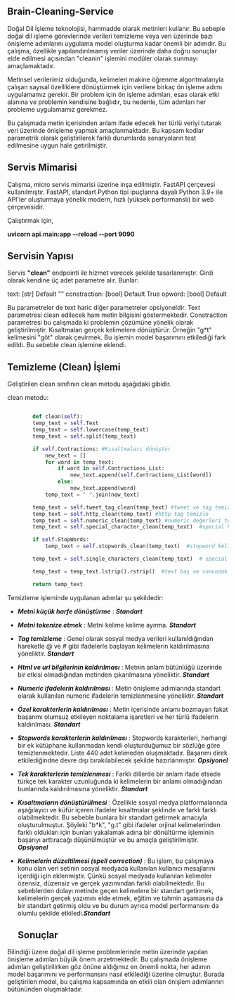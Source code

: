 
## Brain-Cleaning-Service
Doğal Dil İşleme teknolojisi, hammadde olarak metinleri kullanır. Bu sebeple doğal dil işleme görevlerinde verileri temizleme veya veri üzerinde bazı önişleme adımlarını uygulama model oluşturma kadar önemli bir adımdır. Bu çalışma, özellikle yapılandırılmamış veriler üzerinde daha doğru sonuçlar elde edilmesi açısından "cleanin" işlemini modüler olarak sunmayı amaçlamaktadır.

Metinsel verilerimiz olduğunda, kelimeleri makine öğrenme algoritmalarıyla çalışan sayısal özelliklere dönüştürmek için verilere birkaç ön işleme adımı uygulamamız gerekir. Bir problem için ön işleme adımları, esas olarak etki alanına ve problemin kendisine bağlıdır, bu nedenle, tüm adımları her probleme uygulamamız gerekmez. 

Bu çalışmada metin içerisinden anlam ifade edecek her türlü veriyi tutarak veri üzerinde önişleme yapmak amaçlanmaktadır. Bu kapsam kodlar parametrik olarak geliştirilerek farklı durumlarda senaryoların test edilmesine uygun hale getirilmiştir.

## Servis Mimarisi
Çalışma, micro servis mimarisi üzerine inşa edilmiştir. FastAPI çerçevesi kullanılmıştır. FastAPI, standart Python tipi ipuçlarına dayalı Python 3.9+ ile API'ler oluşturmaya yönelik modern, hızlı (yüksek performanslı) bir web çerçevesidir.

Çalıştırmak için,

**uvicorn api.main:app --reload --port 9090**

## Servisin Yapısı
Servis **"clean"** endpointi ile hizmet verecek şekilde tasarlanmıştır. Girdi olarak kendine üç adet parametre alır. Bunlar:

text: [str] Default ""
constraction: [bool] Default True
opword: [bool] Default 

Bu parametreler de text haric diğer parametreler opsiyoneldir. Text parametresi clean edilecek ham metin bilgisini göstermektedir. Constraction parametresi bu çalışmada ki problemin çözümüne yönelik olarak geliştirilmiştir. Kısaltmaları gerçek kelimelere dönüştürür. Örneğin "g*t" kelimesini "göt" olarak çevirmek. Bu işlemin model başarımını etkilediği fark edildi. Bu sebeble clean işlemine eklendi.

## Temizleme (Clean) İşlemi

Geliştirilen clean sınıfının clean metodu aşağıdaki gibidir.

clean metodu:

```python

        def clean(self):
        temp_text = self.Text
        temp_text = self.lowercase(temp_text)
        temp_text = self.split(temp_text)

        if self.Contractions: #Kısaltmaları dönüştür
            new_text = []
            for word in temp_text:
                if word in self.Contractions_List:
                    new_text.append(self.Contractions_List[word])
                else:
                    new_text.append(word)
            temp_text = " ".join(new_text)

        temp_text = self.tweet_tag_clean(temp_text) #tweet ve tag temizle
        temp_text = self.http_clean(temp_text) #http tag temizle
        temp_text = self.numeric_clean(temp_text) #numeric değerleri temizle
        temp_text = self.special_character_clean(temp_text)  #special karakterleri temizle

        if self.StopWords:
            temp_text = self.stopwords_clean(temp_text)  #stopword kelimeleri temizle

        temp_text = self.single_characters_clean(temp_text)  # special karakterleri ve emojileri temizle

        temp_text = temp_text.lstrip().rstrip()  #text baş ve sonundaki boşlukları at

        return temp_text

```


Temizleme işleminde uygulanan adımlar şu şekildedir:

- ***Metni küçük harfe dönüştürme*** : ***Standart***
- ***Metni tokenize etmek*** : Metni kelime kelime ayırma. ***Standart***
- ***Tag temizleme*** : Genel olarak sosyal medya verileri kullanıldığından hareketle @ ve # gibi ifadelerle başlayan kelimelerin kaldırılmasına yöneliktir. ***Standart***
- ***Html ve url bilgilerinin kaldırılması*** : Metnin anlam bütünlüğü üzerinde bir etkisi olmadığından metinden çıkarılmasına yöneliktir. ***Standart***
- ***Numeric ifadelerin kaldırılması*** : Metin önişleme adımlarında standart olarak kullanılan numeric ifadelerin temizlenmesine yöneliktir. ***Standart***
- ***Özel karakterlerin kaldırılması*** : Metin içerisinde anlamı bozmayan fakat başarımı olumsuz etkileyen noktalama işaretleri ve her türlü ifadelerin kaldırılması. ***Standart***
- ***Stopwords karakterlerin kaldırılması*** : Stopwords karakterleri, herhangi bir ek kütüphane kullanmadan kendi oluşturduğumuz bir sözlüğe göre temizlenmektedir. Liste 440 adet kelimeden oluşmaktadır. Başarımı direk etkilediğindne devre dışı bırakılabilecek şekilde hazırlanmıştır. ***Opsiyonel***
- ***Tek karakterlerin temizlenmesi*** : Farklı dillerde bir anlam ifade etsede türkçe tek karakter uzunluğunda ki kelimelerin bir anlamı olmadığından bunlarında kaldırılmasına yöneliktir. ***Standart***
- ***Kısaltmaların dönüştürülmesi*** : Özellikle sosyal medya platformalarında aşağılayıcı ve küfür içeren ifadeler kısaltmalar şeklinde ve farklı farklı olabilmektedir. Bu sebeble bunlara bir standart getirmek amacıyla oluşturulmuştur. Şöyleki "b*k", "g.t" gibi ifadeler orjinal kelimelerinden farklı oldukları için bunları yakalamak adına bir dönültürme işleminin başarıyı arttıracağı düşünülmüştür ve bu amaçla geliştirilmiştir. ***Opsiyonel***
- ***Kelimelerin düzeltilmesi (spell correction)*** : Bu işlem, bu çalışmaya konu olan veri setinin sosyal medyada kullanılan kullanıcı mesajlarını içerdiği için eklenmiştir. Çünkü sosyal medyada kullanılan kelimeler özensiz, düzensiz ve gerçek yazımından farklı olabilmektedir. Bu sebeblerden dolayı metinde geçen kelimelere bir standart getirmek, kelimelerin gerçek yazımını elde etmek, eğitim ve tahmin aşamasına da bir standart getirmiş oldu ve bu durum ayrıca model performansını da olumlu şekilde etkiledi.***Standart***

  ## Sonuçlar

Bilindiği üzere doğal dil işleme problemlerinde metin üzerinde yapılan önişleme adımları büyük önem arzetmektedir. Bu çalışmada önişleme adımları geliştirilirken göz önüne aldığımız en önemli nokta, her adımın model başarımını ve performansını nasıl etkilediği üzerine olmuştur. Burada geliştirilen model, bu çalışma kapsamında en etkili olan önişlem adımlarının bütününden oluşmaktadır. 
